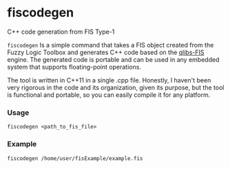 # fiscodegen
C++ code generation from FIS Type-1

`fiscodegen` Is a simple command that takes a FIS object created from the
Fuzzy Logic Toolbox and generates C++ code based on the [qlibs-FIS](https://kmilo17pet.github.io/qlibs-cpp/qfis_desc.html) engine. The
generated code is portable and can be used in any embedded system that supports
floating-point operations.

The tool is written in C++11 in a single .cpp file. Honestly, I haven't been
very rigorous in the code and its organization, given its purpose, but the tool
is functional and portable, so you can easily compile it for any platform.

### Usage

```console
fiscodegen <path_to_fis_file>
```

### Example

```console
fiscodegen /home/user/fisExample/example.fis
```
